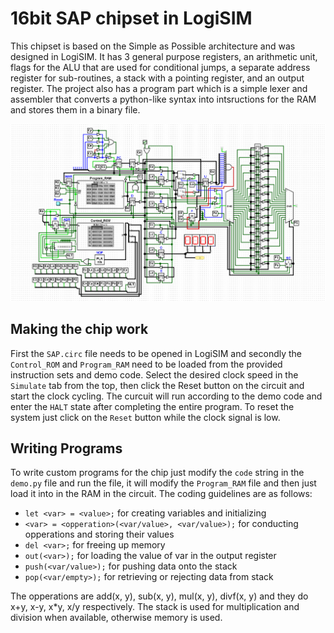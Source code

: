 # 16bit SAP chipset in LogiSIM
This chipset is based on the Simple as Possible architecture and was designed in LogiSIM. It has 3 general purpose registers, an arithmetic unit, flags for the ALU that are used for conditional jumps, a separate address register for sub-routines, a stack with a pointing register, and an output register. The project also has a program part which is a simple lexer and assembler that converts a python-like syntax into intsructions for the RAM and stores them in a binary file.  

![/Circuit Diagram](/SAP.png)

## Making the chip work
First the `SAP.circ` file needs to be opened in LogiSIM and secondly the `Control_ROM` and `Program_RAM` need to be loaded from the provided instruction sets and demo code. Select the desired clock speed in the `Simulate` tab from the top, then click the Reset button on the circuit and start the clock cycling. The curcuit will run according to the demo code and enter the `HALT` state after completing the entire program. To reset the system just click on the `Reset` button while the clock signal is low.

## Writing Programs
To write custom programs for the chip just modify the `code` string in the `demo.py` file and run the file, it will modify the `Program_RAM` file and then just load it into in the RAM in the circuit. The coding guidelines are as follows:
- `let <var> = <value>;`                                for creating variables and initializing
- `<var> = <opperation>(<var/value>, <var/value>);`     for conducting opperations and storing their values
- `del <var>;`                                          for freeing up memory
- `out(<var>);`                                         for loading the value of var in the output register
- `push(<var/value>);`                                  for pushing data onto the stack
- `pop(<var/empty>);`                                   for retrieving or rejecting data from stack

The opperations are add(x, y), sub(x, y), mul(x, y), divf(x, y) and they do x+y, x-y, x*y, x/y respectively. The stack is used for multiplication and division when available, otherwise memory is used.
